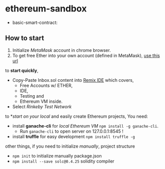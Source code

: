 # ethereum-sandbox

- basic-smart-contract: 


## How to start

1. Initialize *MetaMask* account in chrome browser.
2. To get free Ether into your own account (defined in MetaMask), [use this url](https://faucet.rinkeby.io/) 

to **start quickly**,

- Copy-Paste Inbox.sol content into [Remix IDE](remix.ethereum.org) which covers,
   - Free Accounts w/ ETHER, 
   - IDE, 
   - Testing and 
   - Ethereum VM inside.
- Select *Rinkeby Test Network* 

to **start on your local* and easily create Ethereum projects, You need:

- install **ganache-cli** for _local Ethereum VM_ `npm install -g ganache-cli`.
    - Run `ganache-cli` to open server on 127.0.0.1:8545 !
- install **truffle** for easy development `npm install truffle -g`

other things, if you need to initialize *manually*, project structure
- `npm init` to initialize manually package.json
- `npm install --save solc@0.4.25` solidity compiler
